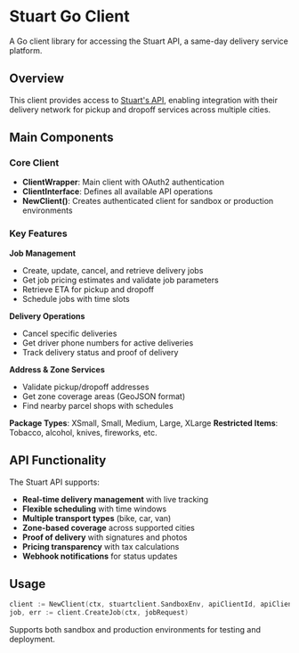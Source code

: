 # Stuart Go Client

A Go client library for accessing the Stuart API, a same-day delivery service platform.

## Overview

This client provides access to [Stuart's API](https://api-docs.stuart.com/), enabling integration with their delivery network for pickup and dropoff services across multiple cities.

## Main Components

### Core Client
- **ClientWrapper**: Main client with OAuth2 authentication
- **ClientInterface**: Defines all available API operations
- **NewClient()**: Creates authenticated client for sandbox or production environments

### Key Features

**Job Management**
- Create, update, cancel, and retrieve delivery jobs
- Get job pricing estimates and validate job parameters
- Retrieve ETA for pickup and dropoff
- Schedule jobs with time slots

**Delivery Operations**
- Cancel specific deliveries
- Get driver phone numbers for active deliveries
- Track delivery status and proof of delivery

**Address & Zone Services**
- Validate pickup/dropoff addresses
- Get zone coverage areas (GeoJSON format)
- Find nearby parcel shops with schedules

**Package Types**: XSmall, Small, Medium, Large, XLarge
**Restricted Items**: Tobacco, alcohol, knives, fireworks, etc.

## API Functionality

The Stuart API supports:
- **Real-time delivery management** with live tracking
- **Flexible scheduling** with time windows
- **Multiple transport types** (bike, car, van)
- **Zone-based coverage** across supported cities
- **Proof of delivery** with signatures and photos
- **Pricing transparency** with tax calculations
- **Webhook notifications** for status updates

## Usage

```go
client := NewClient(ctx, stuartclient.SandboxEnv, apiClientId, apiClientSecret)
job, err := client.CreateJob(ctx, jobRequest)
```

Supports both sandbox and production environments for testing and deployment.
